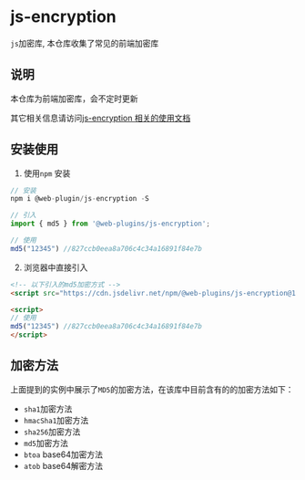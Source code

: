 # js-encryption 

`js`加密库, 本仓库收集了常见的前端加密库


## 说明

本仓库为前端加密库，会不定时更新

其它相关信息请访问[js-encryption 相关的使用文档](https://webxiaoma.github.io/web-plugins/docs/blogs/js-plugins/js-encryption.html)


## 安装使用

1. 使用`npm` 安装

```js
// 安装
npm i @web-plugin/js-encryption -S

// 引入
import { md5 } from '@web-plugins/js-encryption';

// 使用
md5("12345") //827ccb0eea8a706c4c34a16891f84e7b
```

2. 浏览器中直接引入

```html
<!-- 以下引入的md5加密方式 -->
<script src="https://cdn.jsdelivr.net/npm/@web-plugins/js-encryption@1.0.0/lib/md5.min.js"></script>

<script>
// 使用
md5("12345") //827ccb0eea8a706c4c34a16891f84e7b
</script>
```

## 加密方法

上面提到的实例中展示了`MD5`的加密方法，在该库中目前含有的的加密方法如下：

- `sha1`加密方法 
- `hmacSha1`加密方法
- `sha256`加密方法
- `md5`加密方法
- `btoa` base64加密方法
- `atob` base64解密方法
